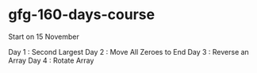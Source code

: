 # gfg-160-days-course

Start on 15 November

Day 1 : Second Largest
Day 2 : Move All Zeroes to End
Day 3 : Reverse an Array
Day 4 : Rotate Array